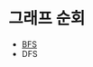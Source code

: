 # 그래프 순회
  - [BFS](https://github.com/algorithm-and-data-structure/algorithm-and-data-structure/blob/new_bfs/algorithm-and-data-structure/graph/graph_traversal/BFS.md)
  - DFS
